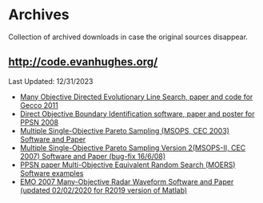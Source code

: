 # Archives

Collection of archived downloads in case the original sources disappear.

## http://code.evanhughes.org/

Last Updated: 12/31/2023

* [Many Objective Directed Evolutionary Line Search, paper and code for Gecco 2011](MODELS_code.zip)
* [Direct Objective Boundary Identification software, paper and poster for PPSN 2008](dobi.zip)
* [Multiple Single-Objective Pareto Sampling (MSOPS, CEC 2003) Software and Paper](msops.zip)
* [Multiple Single-Objective Pareto Sampling Version 2(MSOPS-II, CEC 2007) Software and Paper (bug-fix 16/6/08)](msops2.zip)
* [PPSN paper Multi-Objective Equivalent Random Search (MOERS) Software examples](moers.zip)
* [EMO 2007 Many-Objective Radar Waveform Software and Paper (updated 02/02/2020 for R2019 version of Matlab)](radar_many.zip)
